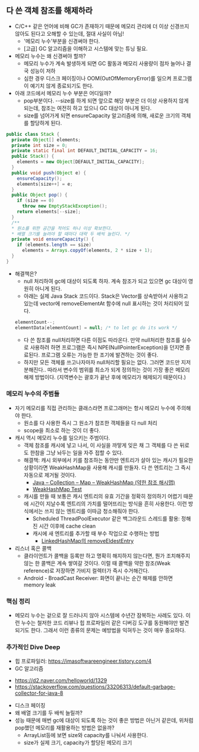 ## 다 쓴 객체 참조를 해제하라

- C/C++ 같은 언어에 비해 GC가 존재하기 때문에 메모리 관리에 더 이상 신경쓰지 않아도 된다고 오해할 수 있는데, 절대 사실이 아님!
  * '메모리 누수'부분을 신경써야 한다.
  * [고급] GC 알고리즘을 이해하고 시스템에 맞는 튜닝 필요.
- 메모리 누수는 왜 신경써야 할까?
  * 메모리 누수가 계속 발생하게 되면 GC 활동과 메모리 사용량이 점차 늘어나 결국 성능이 저하
  * 심한 경우 디스크 페이징이나 OOM(OutOfMemoryError)를 일으켜 프로그램이 예기치 않게 종료되기도 한다.
- 아래 코드에서 메모리 누수 부분은 어디일까?
  * pop부분이다. --size를 하게 되면 앞으로 해당 부분은 더 이상 사용하지 않게 되는데, 참조는 여전히 하고 있으니 GC 대상이 아니게 된다.
  * size를 넘어가게 되면 ensureCapacity 알고리즘에 의해, 새로운 크기의 객체를 할당하게 된다.
```java
public class Stack {
  private Object[] elements;
  private int size = 0;
  private static final int DEFAULT_INITIAL_CAPACITY = 16;
  public Stack() {
    elements = new Object[DEFAULT_INITIAL_CAPACITY]; 
  }
  public void push(Object e) { 
    ensureCapacity();
    elements[size++] = e; 
  }
  public Object pop() { 
    if (size == 0)
      throw new EmptyStackException(); 
    return elements[--size];
  }
  /**
  * 원소를 위한 공간을 적어도 하나 이상 확보한다.
  * 배열 크기를 늘려야 할 때마다 대략 두 배씩 늘린다. */
  private void ensureCapacity() { 
    if (elements.length == size)
      elements = Arrays.copyOf(elements, 2 * size + 1);  
  }
}
```

- 해결책은?
  * null 처리하여 gc에 대상이 되도록 하자. 계속 참조가 되고 있으면 gc 대상이 영원히 아니게 된다.
  * 아래는 실제 Java Stack 코드이다. Stack은 Vector를 상속받아서 사용하고 있는데 vector에 removeElementAt 함수에 null 표시하는 것이 처리되어 있다.
  ```java
  elementCount--;
  elementData[elementCount] = null; /* to let gc do its work */
  ```
  * 다 쓴 참조를 null처리하면 다른 이점도 따라온다. 만약 null처리한 참조를 실수로 사용하려 하면 프로그램은 즉시 NPE(NullPointerException)을 던지면 종료된다. 프로그램 오류는 가능한 한 조기에 발견하는 것이 
  좋다.
  * 하지만 모든 객체를 쓰고나자마자 null처리할 필요는 없다. 그러면 코드만 지저분해진다.. 따라서 변수의 범위를 최소가 되게 정의하는 것이 가장 좋은 메모리 해제 방법이다. (지역변수는 괄호가 끝난 후에 메모리가 해제되기 때문이다.)
  

### 메모리 누수의 주범들

- 자기 메모리를 직접 관리하는 클래스라면 프로그래머는 항시 메모리 누수에 주의해야 한다.
  * 원소를 다 사용한 즉시 그 원소가 참조한 객체들을 다 null 처리
  * scope을 최소로 하는 것이 더 좋다.
- 캐시 역시 메모리 누수를 일으키는 주범이다.
  * 객체 참조를 캐시에 넣고 나서, 이 사실을 까맣게 잊은 채 그 객체를 다 쓴 뒤로도 한참을 그냥 놔두는 일을 자주 접할 수 있다.
  * 해결책: 캐시 외부에서 키를 참조하는 동안만 엔트리가 살아 있는 캐시가 필요한 상황이라면 WeakHashMap을 사용해 캐시를 만들자. 다 쓴 엔트리는 그 즉시 자동으로 제거될 것이다.
    - [Java – Collection – Map – WeakHashMap (약한 참조 해시맵)](http://blog.breakingthat.com/2018/08/26/java-collection-map-weakhashmap/)
    - [WeakHashMap Test](https://github.com/coukieStudy/Effective-Java/blob/master/item%207/WeakHashMap%20Test.md)
  * 캐시를 만들 때 보통은 캐시 엔트리의 유효 기간을 정확히 정의하기 어렵기 때문에 시간이 지날수록 엔트리의 가치를 떨어뜨리는 방식을 흔히 사용한다. 이런 방식에서는 쓰지 않는 엔트리를 이따금 청소해줘야 한다.
    - Scheduled ThreadPoolExecutor 같은 백그라운드 스레드를 활용: 정해진 시간 이후에 cache clean
    - 캐시에 새 엔트리를 추가할 때 부수 작업으로 수행하는 방법
      * [LinkedHashMap의 removeEldestEntry](https://www.geeksforgeeks.org/linkedhashmap-removeeldestentry-method-in-java/)    
- 리스너 혹은 콜백
  * 클라이언트가 콜백을 등록만 하고 명확히 해지하지 않는다면, 뭔가 조치해주지 않는 한 콜백은 계속 쌓여갈 것이다. 이럴 때 콜백을 약한 참조(Weak reference)로 저장하면 가비지 컬렉터가 즉시 수거해간다.
  * Android - BroadCast Receiver: 화면이 끝나는 순간 해제를 안하면 memory leak

### 핵심 정리
- 메모리 누수는 겉으로 잘 드러나지 않아 시스템에 수년간 잠복하는 사례도 있다. 이런 누수는 철저한 코드 리뷰나 힙 프로파일러 같은 디버깅 도구를 동원해야만 발견되기도 한다. 그래서 이런 종류의 문제는 예방법을 
익혀두는 것이 매우 중요하다.

### 추가적인 Dive Deep
- 힙 프로파일러: https://imasoftwareengineer.tistory.com/4
- GC 알고리즘
 * https://d2.naver.com/helloworld/1329
 * https://stackoverflow.com/questions/33206313/default-garbage-collector-for-java-8
- 디스크 페이징
- 왜 배열 크기를 두 배씩 늘릴까?
- 성능 때문에 매번 gc에 대상이 되도록 하는 것이 좋은 방법은 아닌거 같은데, 위처럼 pop했던 메모리를 재활용하는 방법은 없을까?
  * ArrayList등에 보면 size와 capacity를 나눠서 사용한다.
  * size가 실제 크기, capacity가 할당된 메모리 크기
